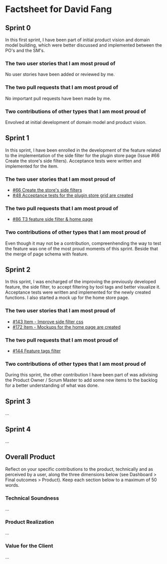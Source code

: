 # Factsheet for David Fang

## Sprint 0

In this first sprint, I have been part of initial product vision and domain model building, which were better discussed and implemented between the PO's and the SM's.

### The two user stories that I am most proud of

No user stories have been added or reviewed by me.

### The two pull requests that I am most proud of

No important pull requests have been made by me.

### Two contributions of other types that I am most proud of

Envolved at initial development of domain model and product vision.

## Sprint 1

In this sprint, I have been enrolled in the development of the feature related to the implementation of the side filter for the plugin store page (Issue #66 Create the store's side filters). Acceptance tests were written and implemented for the item.

### The two user stories that I am most proud of

- [#66 Create the store's side filters](https://github.com/FEUP-MEIC-DS-2023-1MEIC08/VAXPRED/issues/66)
- [#48 Acceptance tests for the plugin store grid are created](https://github.com/FEUP-MEIC-DS-2023-1MEIC08/VAXPRED/issues/48)

### The two pull requests that I am most proud of

- [#86 T3 feature side filter & home page](https://github.com/FEUP-MEIC-DS-2023-1MEIC08/VAXPRED/pull/86)

### Two contributions of other types that I am most proud of

Even though it may not be a contribution, compreenhending the way to test the feature was one of the most proud moments of this sprint.
Beside that the merge of page schema with feature.

## Sprint 2

In this sprint, I was encharged of the improving the previously developed feature, the side filter, to accept filtering by tool tags and better visualize it. Acceptance tests were written and implemented for the newly created functions. I also started a mock up for the home store page.

### The two user stories that I am most proud of

- [#143 Item - Improve side filter css](https://github.com/FEUP-MEIC-DS-2023-1MEIC08/VAXPRED/issues/143)
- [#172 Item - Mockups for the home page are created](https://github.com/FEUP-MEIC-DS-2023-1MEIC08/VAXPRED/issues/172)

### The two pull requests that I am most proud of

- [#144 Feature tags filter](https://github.com/FEUP-MEIC-DS-2023-1MEIC08/VAXPRED/pull/144)

### Two contributions of other types that I am most proud of

During this sprint, the other contribution I have been part of was adivising the Product Owner / Scrum Master to add some new items to the backlog for a better understanding of what was done.

## Sprint 3

...


## Sprint 4

...


## Overall Product

Reflect on your specific contributions to the product, technically and as perceived by a user, along the three dimensions below (see Dashboard > Final outcomes > Product). Keep each section below to a maximum of 50 words.


### Technical Soundness

...


### Product Realization

...


### Value for the Client

...
